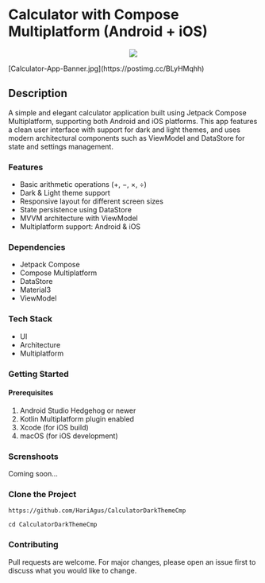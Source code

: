 # Calculator with Compose Multiplatform (Android + iOS)

<p align="center">
  <img src="https://i.postimg.cc/j2qcq2yr/Calculator-App-Banner.jpg" href="">
</p> 
  [Calculator-App-Banner.jpg](https://postimg.cc/BLyHMqhh)

## Description

A simple and elegant calculator application built using Jetpack Compose Multiplatform, supporting both Android and iOS platforms. This app features a clean user interface with support for dark and light themes, and uses modern architectural components such as ViewModel and DataStore for state and settings management.


### Features
- Basic arithmetic operations (+, −, ×, ÷)
- Dark & Light theme support
- Responsive layout for different screen sizes
- State persistence using DataStore
- MVVM architecture with ViewModel
- Multiplatform support: Android & iOS

### Dependencies
* Jetpack Compose
* Compose Multiplatform
* DataStore
* Material3
* ViewModel

### Tech Stack
* UI
* Architecture
* Multiplatform

### Getting Started
#### Prerequisites
1. Android Studio Hedgehog or newer
2. Kotlin Multiplatform plugin enabled
3. Xcode (for iOS build)
4. macOS (for iOS development)

### Screnshoots
Coming soon...

### Clone the Project
```
https://github.com/HariAgus/CalculatorDarkThemeCmp
```
```
cd CalculatorDarkThemeCmp
```

### Contributing
Pull requests are welcome. For major changes, please open an issue first to discuss what you would like to change.


